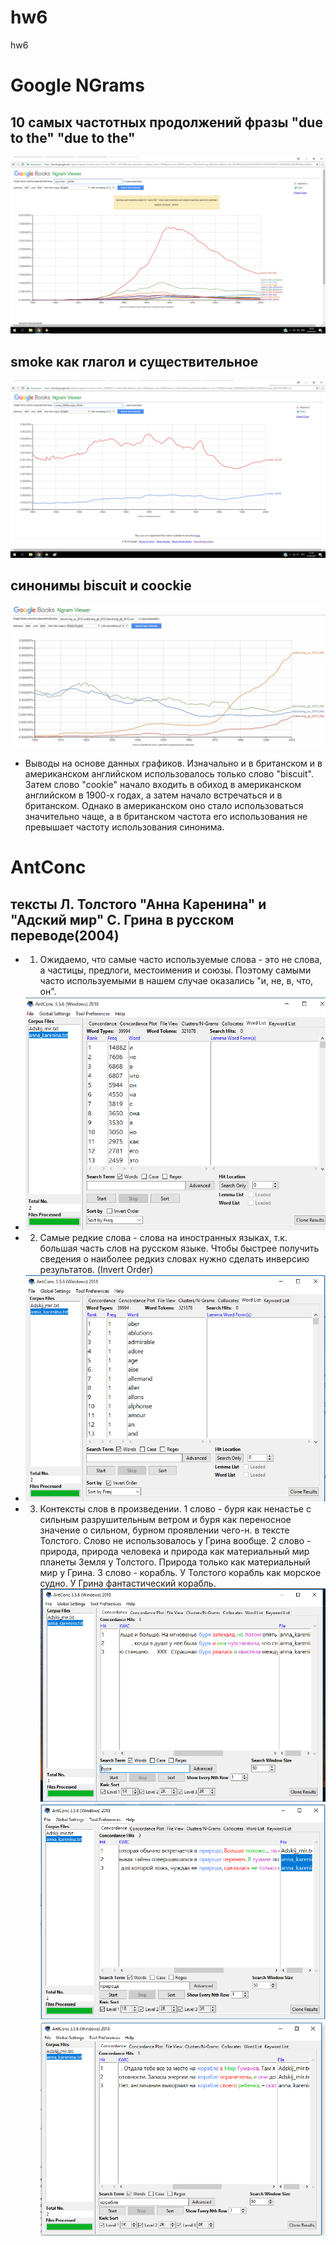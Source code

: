 # hw6
hw6

# Google NGrams
## 10 самых частотных продолжений фразы "due to the" "due to the" 
![ссылка](https://raw.githubusercontent.com/GilevaArina1999/hw6/master/duetothe.png)
## smoke как глагол и существительное
![ссылка](https://raw.githubusercontent.com/GilevaArina1999/hw6/master/smoke.png)
## синонимы biscuit и coockie
![ссылка](https://raw.githubusercontent.com/GilevaArina1999/hw6/master/cookies.jpg)
* Выводы на основе данных графиков. Изначально и в британском и в американском английском использовалось только слово "biscuit". Затем слово "cookie" начало входить в обиход в американском английском в 1900-х годах, а затем начало встречаться и в британском. Однако в американском оно стало использоваться значительно чаще, а в британском частота его использования не превышает частоту использования синонима.
# AntConc
## тексты Л. Толстого "Анна Каренина" и "Адский мир" С. Грина в русском переводе(2004)
* 1) Ожидаемо, что самые часто используемые слова - это не слова, а частицы, предлоги, местоимения и союзы. Поэтому самыми часто используемыми в нашем случае оказались "и, не, в, что, он".
* ![ссылка](https://raw.githubusercontent.com/GilevaArina1999/hw6/master/1111.png)
* 2) Самые редкие слова - слова на иностранных языках, т.к. большая часть слов на русском языке. Чтобы быстрее получить сведения о наиболее редкиз словах нужно сделать инверсию результатов. (Invert Order)
* ![ссылка](https://raw.githubusercontent.com/GilevaArina1999/hw6/master/2222.png)
* 3) Контексты слов в произведении. 1 слово - буря как ненастье с сильным разрушительным ветром и буря как переносное значение
о сильном, бурном проявлении чего-н. в тексте Толстого. Слово не использовалось у Грина вообще. 2 слово - природа, природа человека и природа как материальный мир планеты Земля у Толстого. Природа только как материальный мир у Грина. 3 слово - корабль. У Толстого корабль как морское судно. У Грина фантастический корабль.
![ссылка](https://raw.githubusercontent.com/GilevaArina1999/hw6/master/%D0%B1%D1%83%D1%80%D1%8F.png)
![ссылка](https://raw.githubusercontent.com/GilevaArina1999/hw6/master/%D0%BF%D1%80%D0%B8%D1%80%D0%BE%D0%B4%D0%B0.png)
![ссылка](https://raw.githubusercontent.com/GilevaArina1999/hw6/master/%D0%BA%D0%BE%D1%80%D0%B0%D0%B1%D0%BB%D1%8C.png)

